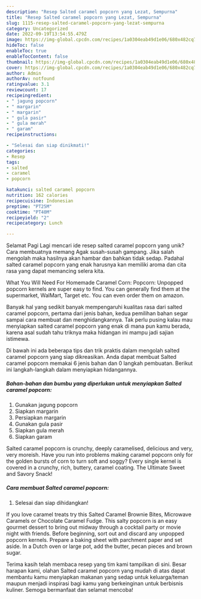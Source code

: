 ```yaml
---
description: "Resep Salted caramel popcorn yang Lezat, Sempurna"
title: "Resep Salted caramel popcorn yang Lezat, Sempurna"
slug: 1115-resep-salted-caramel-popcorn-yang-lezat-sempurna
category: Uncategorized
date: 2022-09-19T13:54:55.479Z
image: https://img-global.cpcdn.com/recipes/1a0304eab49d1e06/680x482cq70/salted-caramel-popcorn-foto-resep-utama.jpg
hideToc: false
enableToc: true
enableTocContent: false
thumbnail: https://img-global.cpcdn.com/recipes/1a0304eab49d1e06/680x482cq70/salted-caramel-popcorn-foto-resep-utama.jpg
cover: https://img-global.cpcdn.com/recipes/1a0304eab49d1e06/680x482cq70/salted-caramel-popcorn-foto-resep-utama.jpg
author: Admin
authorAv: notfound
ratingvalue: 3.1
reviewcount: 17
recipeingredient:
- " jagung popcorn"
- " margarin"
- " margarin"
- " gula pasir"
- " gula merah"
- " garam"
recipeinstructions:

- "Selesai dan siap dinikmati!"
categories:
- Resep
tags:
- salted
- caramel
- popcorn

katakunci: salted caramel popcorn 
nutrition: 162 calories
recipecuisine: Indonesian
preptime: "PT25M"
cooktime: "PT40M"
recipeyield: "2"
recipecategory: Lunch

---
```



Selamat Pagi Lagi mencari ide resep salted caramel popcorn yang unik? Cara membuatnya memang Agak susah-susah gampang. Jika salah mengolah maka hasilnya akan hambar dan bahkan tidak sedap. Padahal salted caramel popcorn yang enak harusnya kan memiliki aroma dan cita rasa yang dapat memancing selera kita.


What You Will Need For Homemade Caramel Corn: Popcorn: Unpopped popcorn kernels are super easy to find. You can generally find them at the supermarket, WalMart, Target etc. You can even order them on amazon.

Banyak hal yang sedikit banyak mempengaruhi kualitas rasa dari salted caramel popcorn, pertama dari jenis bahan, kedua pemilihan bahan segar sampai cara membuat dan menghidangkannya. Tak perlu pusing kalau mau menyiapkan salted caramel popcorn yang enak di mana pun kamu berada, karena asal sudah tahu triknya maka hidangan ini mampu jadi sajian istimewa.


Di bawah ini ada beberapa tips dan trik praktis dalam mengolah salted caramel popcorn yang siap dikreasikan. Anda dapat membuat Salted caramel popcorn memakai 6 jenis bahan dan 0 langkah pembuatan. Berikut ini langkah-langkah dalam menyiapkan hidangannya.

<!--inarticleads1-->

##### Bahan-bahan dan bumbu yang diperlukan untuk menyiapkan Salted caramel popcorn:

1. Gunakan  jagung popcorn
1. Siapkan  margarin
1. Persiapkan  margarin
1. Gunakan  gula pasir
1. Siapkan  gula merah
1. Siapkan  garam


Salted caramel popcorn is crunchy, deeply caramelised, delicious and very, very moreish. Have you run into problems making caramel popcorn only for the golden bursts of corn to turn soft and soggy? Every single kernel is covered in a crunchy, rich, buttery, caramel coating. The Ultimate Sweet and Savory Snack! 

<!--inarticleads2-->

##### Cara membuat Salted caramel popcorn:


1. Selesai dan siap dihidangkan!

If you love caramel treats try this Salted Caramel Brownie Bites, Microwave Caramels or Chocolate Caramel Fudge. This salty popcorn is an easy gourmet dessert to bring out midway through a cocktail party or movie night with friends. Before beginning, sort out and discard any unpopped popcorn kernels. Prepare a baking sheet with parchment paper and set aside. In a Dutch oven or large pot, add the butter, pecan pieces and brown sugar. 

Terima kasih telah membaca resep yang tim kami tampilkan di sini. Besar harapan kami, olahan Salted caramel popcorn yang mudah di atas dapat membantu kamu menyiapkan makanan yang sedap untuk keluarga/teman maupun menjadi inspirasi bagi kamu yang berkeinginan untuk berbisnis kuliner. Semoga bermanfaat dan selamat mencoba!

